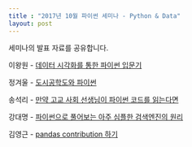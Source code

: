 ```yaml
---
title : "2017년 10월 파이썬 세미나 - Python & Data"
layout: post
---
```


세미나의 발표 자료를 공유합니다.  

이왕원 - [데이터 시각화를 통한 파이썬 입문기](https://drive.google.com/file/d/0B04jSuA8eIqqOXN1TldMTnpWd25DV0NpdGdiampJTUxvbjNV/view?usp=sharing)  

정겨울 - [도시공학도와 파이썬](https://www.slideshare.net/secret/csrnzLg1BG2Sfk)  

송석리 - [만약 고교 사회 선생님이 파이썬 코드를 읽는다면](https://drive.google.com/open?id=0B04jSuA8eIqqX3Ztb2NaWG5nX0k)  

강대명 - [파이썬으로 풀어보는 아주 심플한 검색엔진의 원리](https://drive.google.com/file/d/0B04jSuA8eIqqN3JrRkNtX09kYzg/view?usp=sharing)  

김영근 - [pandas contribution 하기](https://drive.google.com/file/d/0B04jSuA8eIqqajdLdk5OMnhpWXM/view?usp=sharing)  

